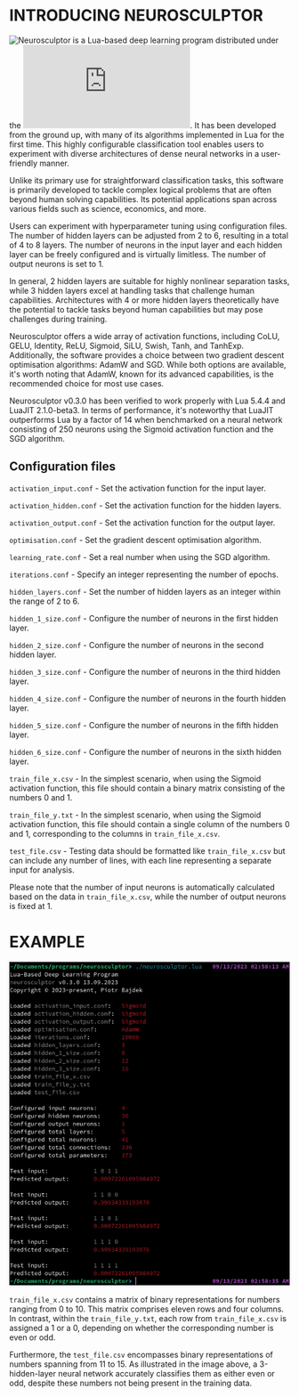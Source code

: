 # INTRODUCING NEUROSCULPTOR

![Neurosculptor](https://github.com/piotrbajdek/neurosculptor) is a Lua-based deep learning program distributed under the ![BSD 3-Clause License](https://github.com/piotrbajdek/neurosculptor/blob/main/LICENSE.md). It has been developed from the ground up, with many of its algorithms implemented in Lua for the first time. This highly configurable classification tool enables users to experiment with diverse architectures of dense neural networks in a user-friendly manner.

Unlike its primary use for straightforward classification tasks, this software is primarily developed to tackle complex logical problems that are often beyond human solving capabilities. Its potential applications span across various fields such as science, economics, and more.

Users can experiment with hyperparameter tuning using configuration files. The number of hidden layers can be adjusted from 2 to 6, resulting in a total of 4 to 8 layers. The number of neurons in the input layer and each hidden layer can be freely configured and is virtually limitless. The number of output neurons is set to 1.

In general, 2 hidden layers are suitable for highly nonlinear separation tasks, while 3 hidden layers excel at handling tasks that challenge human capabilities. Architectures with 4 or more hidden layers theoretically have the potential to tackle tasks beyond human capabilities but may pose challenges during training.

Neurosculptor offers a wide array of activation functions, including CoLU, GELU, Identity, ReLU, Sigmoid, SiLU, Swish, Tanh, and TanhExp. Additionally, the software provides a choice between two gradient descent optimisation algorithms: AdamW and SGD. While both options are available, it's worth noting that AdamW, known for its advanced capabilities, is the recommended choice for most use cases.

Neurosculptor v0.3.0 has been verified to work properly with Lua 5.4.4 and LuaJIT 2.1.0-beta3. In terms of performance, it's noteworthy that LuaJIT outperforms Lua by a factor of 14 when benchmarked on a neural network consisting of 250 neurons using the Sigmoid activation function and the SGD algorithm.

## Configuration files

`activation_input.conf` - Set the activation function for the input layer.

`activation_hidden.conf` - Set the activation function for the hidden layers.

`activation_output.conf` - Set the activation function for the output layer.

`optimisation.conf` - Set the gradient descent optimisation algorithm.

`learning_rate.conf` - Set a real number when using the SGD algorithm.

`iterations.conf` - Specify an integer representing the number of epochs.

`hidden_layers.conf` - Set the number of hidden layers as an integer within the range of 2 to 6.

`hidden_1_size.conf` - Configure the number of neurons in the first hidden layer.

`hidden_2_size.conf` - Configure the number of neurons in the second hidden layer.

`hidden_3_size.conf` - Configure the number of neurons in the third hidden layer.

`hidden_4_size.conf` - Configure the number of neurons in the fourth hidden layer.

`hidden_5_size.conf` - Configure the number of neurons in the fifth hidden layer.

`hidden_6_size.conf` - Configure the number of neurons in the sixth hidden layer.

`train_file_x.csv` - In the simplest scenario, when using the Sigmoid activation function, this file should contain a binary matrix consisting of the numbers 0 and 1.

`train_file_y.txt` - In the simplest scenario, when using the Sigmoid activation function, this file should contain a single column of the numbers 0 and 1, corresponding to the columns in `train_file_x.csv`.

`test_file.csv` - Testing data should be formatted like `train_file_x.csv` but can include any number of lines, with each line representing a separate input for analysis.

Please note that the number of input neurons is automatically calculated based on the data in `train_file_x.csv`, while the number of output neurons is fixed at 1.

# EXAMPLE

![example-1](https://github.com/piotrbajdek/neurosculptor/blob/main/docs/images/example-1.png?raw=true)

`train_file_x.csv` contains a matrix of binary representations for numbers ranging from 0 to 10. This matrix comprises eleven rows and four columns. In contrast, within the `train_file_y.txt`, each row from `train_file_x.csv` is assigned a 1 or a 0, depending on whether the corresponding number is even or odd.

Furthermore, the `test_file.csv` encompasses binary representations of numbers spanning from 11 to 15. As illustrated in the image above, a 3-hidden-layer neural network accurately classifies them as either even or odd, despite these numbers not being present in the training data.
